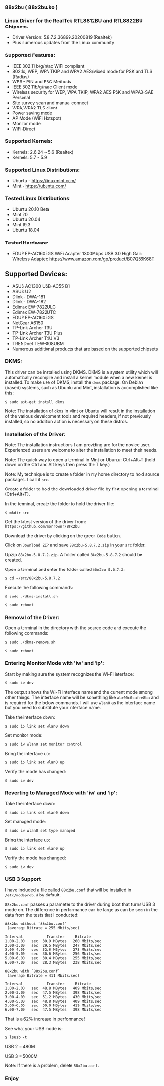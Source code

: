 ### 88x2bu ( 88x2bu.ko )

### Linux Driver for the RealTek RTL8812BU and RTL8822BU Chipsets.

- Driver Version: 5.8.7.2.36899.20200819 (Realtek)
- Plus numerous updates from the Linux community

### Supported Features:

- IEEE 802.11 b/g/n/ac WiFi compliant
- 802.1x, WEP, WPA TKIP and WPA2 AES/Mixed mode for PSK and TLS (Radius)
- WPS - PIN and PBC Methods
- IEEE 802.11b/g/n/ac Client mode
- Wireless security for WEP, WPA TKIP, WPA2 AES PSK and WPA3-SAE Personal
- Site survey scan and manual connect
- WPA/WPA2 TLS client
- Power saving mode
- AP Mode (WiFi Hotspot)
- Monitor mode
- WiFi-Direct

### Supported Kernels:

- Kernels: 2.6.24 ~ 5.6 (Realtek)
- Kernels: 5.7 - 5.9

### Supported Linux Distributions:

- Ubuntu - https://linuxmint.com/
- Mint - https://ubuntu.com/

### Tested Linux Distributions:

- Ubuntu 20.10 Beta
- Mint 20
- Ubuntu 20.04
- Mint 19.3
- Ubuntu 18.04

### Tested Hardware:

- EDUP EP-AC1605GS WiFi Adapter 1300Mbps USB 3.0 High Gain Wireless Adapter:
  https://www.amazon.com/gp/product/B07Q56K68T

## Supported Devices:

* ASUS AC1300 USB-AC55 B1
* ASUS U2
* Dlink - DWA-181
* Dlink - DWA-182
* Edimax EW-7822ULC
* Edimax EW-7822UTC
* EDUP EP-AC1605GS
* NetGear A6150
* TP-Link Archer T3U
* TP-Link Archer T3U Plus
* TP-Link Archer T4U V3
* TRENDnet TEW-808UBM
* Numerous additional products that are based on the supported chipsets

### DKMS:
This driver can be installed using DKMS. DKMS is a system utility which will automatically recompile and install a kernel module when a new kernel is installed. To make use of DKMS, install the `dkms` package. On Debian (based) systems, such as Ubuntu and Mint, installation is accomplished like this:
```
$ sudo apt-get install dkms
```

Note: The installation of `dkms` in Mint or Ubuntu will result in the installation of the various development tools and required headers, if not previously installed, so no addition action is necessary on these distros.

### Installation of the Driver:

Note: The installation instructions I am providing are for the novice user. Experienced users are welcome to alter the installation to meet their needs.

Note: The quick way to open a terminal in Mint or Ubuntu: Ctrl+Alt+T (hold down on the Ctrl and Alt keys then press the T key.)

Note: My technique is to create a folder in my home directory to hold source packages. I call it `src`.

Create a folder to hold the downloaded driver file by first opening a terminal (Ctrl+Alt+T).

In the terminal, create the folder to hold the driver file:
```
$ mkdir src
```

Get the latest version of the driver from: `https://github.com/morrownr/88x2bu`

Download the driver by clicking on the green `Code` button.

Click on `Download ZIP` and save `88x2bu-5.8.7.2.zip` in your `src` folder.

Upzip `88x2bu-5.8.7.2.zip`. A folder called `88x2bu-5.8.7.2` should be created.

Open a terminal and enter the folder called `88x2bu-5.8.7.2`:

```
$ cd ~/src/88x2bu-5.8.7.2
```

Execute the following commands:
```
$ sudo ./dkms-install.sh
```
```
$ sudo reboot
```
### Removal of the Driver:

Open a terminal in the directory with the source code and execute the following commands:
```
$ sudo ./dkms-remove.sh
```
```
$ sudo reboot
```

### Entering Monitor Mode with 'iw' and 'ip':
Start by making sure the system recognizes the Wi-Fi interface:
```
$ sudo iw dev
```

The output shows the Wi-Fi interface name and the current mode among other things. The interface name will be something like `wlx00c0cafre8ba` and is required for the below commands. I will use `wlan0` as the interface name but you need to substitute your interface name.

Take the interface down:
```
$ sudo ip link set wlan0 down
```

Set monitor mode:
```
$ sudo iw wlan0 set monitor control
```

Bring the interface up:
```
$ sudo ip link set wlan0 up
```

Verify the mode has changed:
```
$ sudo iw dev
```

### Reverting to Managed Mode with 'iw' and 'ip':

Take the interface down:
```
$ sudo ip link set wlan0 down
```

Set managed mode:
```
$ sudo iw wlan0 set type managed
```

Bring the interface up:
```
$ sudo ip link set wlan0 up
```

Verify the mode has changed:
```
$ sudo iw dev
```

### USB 3 Support

I have included a file called `88x2bu.conf` that
will be installed in `/etc/modeprob.d` by default.

`88x2bu.conf` passes a parameter to the driver
during boot that turns USB 3 mode on. The
difference in performance can be large as can
be seen in the data from the tests that I
conducted:

```
88x2bu without `88x2bu.conf`
 (average Bitrate = 255 Mbits/sec)

Interval           Transfer     Bitrate
1.00-2.00   sec  30.9 MBytes   260 Mbits/sec
2.00-3.00   sec  29.5 MBytes   247 Mbits/sec
3.00-4.00   sec  32.6 MBytes   273 Mbits/sec
4.00-5.00   sec  30.6 MBytes   256 Mbits/sec
5.00-6.00   sec  30.4 MBytes   255 Mbits/sec
6.00-7.00   sec  28.3 MBytes   238 Mbits/sec
```

```
88x2bu with `88x2bu.conf`
 (average Bitrate = 411 Mbits/sec)

Interval           Transfer     Bitrate
1.00-2.00   sec  48.8 MBytes   409 Mbits/sec
2.00-3.00   sec  47.5 MBytes   398 Mbits/sec
3.00-4.00   sec  51.2 MBytes   430 Mbits/sec
4.00-5.00   sec  48.8 MBytes   409 Mbits/sec
5.00-6.00   sec  50.0 MBytes   419 Mbits/sec
6.00-7.00   sec  47.5 MBytes   398 Mbits/sec
```

That is a 62% increase in performance!

See what your USB mode is:

```
$ lsusb -t
```

USB 2 =  480M

USB 3 = 5000M

Note: If there is a problem, delete `88x2bu.conf`.


### Enjoy
